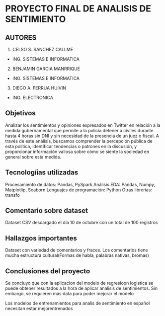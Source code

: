 # PROYECTO FINAL DE ANALISIS DE SENTIMIENTO
## AUTORES
1. CELSO S. SANCHEZ CALLME
  * ING. SISTEMAS E INFORMATICA

2. BENJAMIN GARCIA MANRRIQUE
  * ING. SISTEMAS E INFORMATICA

3. DIEGO A. FERRUA HUIVIN
  * ING. ELECTRONICA

## Objetivos
Analizar los sentimientos y opiniones expresados en Twitter en relación a la medida gubernamental que permite a la policía detener a civiles durante hasta 4 horas sin DNI y sin necesidad de la presencia de un juez o fiscal. A través de este análisis, buscamos comprender la percepción pública de esta política, identificar tendencias o patrones en la discusión, y proporcionar información valiosa sobre cómo se siente la sociedad en general sobre esta medida.

## Tecnologíias utilizadas
Procesamiento de datos: Pandas, PySpark
Análisis EDA: Pandas, Numpy, Matplotlip, Seaborn
Lenguajes de programación: Python
Otras librerias: transfo

## Comentario sobre dataset
Dataset CSV descargado el día 10 de octubre con un total de 100 registros

## Hallazgos importantes
Dataset con variedad de comentarios y fraces.
Los comentarios tiene mucha estructura cultural(Formas de habla, palabras nativas, bromas)

## Conclusiones del proyecto
Se concluyo que con la aplicacion del modelo de regresioon logistica se puede obtener resultados a la hora de aplicar analisis de sentimientos. Sin embargo, se requieren más data para poder mejorar el modelo

Los modelos de entrenamientos para analis de sentimiento en español necesitan estar mejorentrenados
